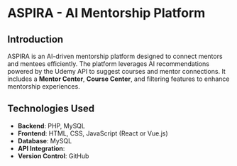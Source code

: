 # ASPIRA - AI Mentorship Platform

## Introduction
ASPIRA is an AI-driven mentorship platform designed to connect mentors and mentees efficiently. The platform leverages AI recommendations powered by the Udemy API to suggest courses and mentor connections. It includes a **Mentor Center**, **Course Center**, and filtering features to enhance mentorship experiences.

## Technologies Used
- **Backend**: PHP, MySQL
- **Frontend**: HTML, CSS, JavaScript (React or Vue.js)
- **Database**: MySQL
- **API Integration**: 
- **Version Control**: GitHub
